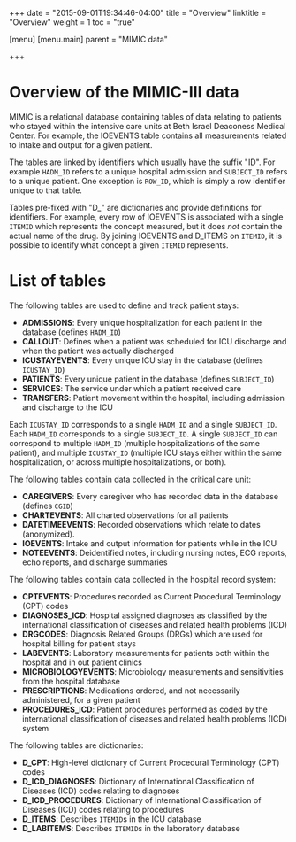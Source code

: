 +++
date = "2015-09-01T19:34:46-04:00"
title = "Overview"
linktitle = "Overview"
weight = 1
toc = "true"

[menu]
  [menu.main]
    parent = "MIMIC data"

+++


# Overview of the MIMIC-III data

MIMIC is a relational database containing tables of data relating to patients who stayed within the intensive care units at Beth Israel Deaconess Medical Center. For example, the IOEVENTS table contains all measurements related to intake and output for a given patient. 

The tables are linked by identifiers which usually have the suffix "ID". For example `HADM_ID` refers to a unique hospital admission and `SUBJECT_ID` refers to a unique patient. One exception is `ROW_ID`, which is simply a row identifier unique to that table.

Tables pre-fixed with "D_" are dictionaries and provide definitions for identifiers. For example, every row of IOEVENTS is associated with a single `ITEMID` which represents the concept measured, but it does *not* contain the actual name of the drug. By joining IOEVENTS and D_ITEMS on `ITEMID`, it is possible to identify what concept a given `ITEMID` represents.

# List of tables

The following tables are used to define and track patient stays:

 - **ADMISSIONS**: Every unique hospitalization for each patient in the database (defines `HADM_ID`)
 - **CALLOUT**: Defines when a patient was scheduled for ICU discharge and when the patient was actually discharged
 - **ICUSTAYEVENTS**: Every unique ICU stay in the database (defines `ICUSTAY_ID`)
 - **PATIENTS**: Every unique patient in the database (defines `SUBJECT_ID`)
 - **SERVICES**: The service under which a patient received care
 - **TRANSFERS**: Patient movement within the hospital, including admission and discharge to the ICU

Each `ICUSTAY_ID` corresponds to a single `HADM_ID` and a single `SUBJECT_ID`. Each `HADM_ID` corresponds to a single `SUBJECT_ID`. A single `SUBJECT_ID` can correspond to multiple `HADM_ID` (multiple hospitalizations of the same patient), and multiple `ICUSTAY_ID` (multiple ICU stays either within the same hospitalization, or across multiple hospitalizations, or both).
 
The following tables contain data collected in the critical care unit:

 - **CAREGIVERS**: Every caregiver who has recorded data in the database (defines `CGID`)
 - **CHARTEVENTS**: All charted observations for all patients
 - **DATETIMEEVENTS**: Recorded observations which relate to dates (anonymized).
 - **IOEVENTS**: Intake and output information for patients while in the ICU
 - **NOTEEVENTS**: Deidentified notes, including nursing notes, ECG reports, echo reports, and discharge summaries

The following tables contain data collected in the hospital record system:

 - **CPTEVENTS**: Procedures recorded as Current Procedural Terminology (CPT) codes
 - **DIAGNOSES_ICD**: Hospital assigned diagnoses as classified by the international classification of diseases and related health problems (ICD)
 - **DRGCODES**: Diagnosis Related Groups (DRGs) which are used for hospital billing for patient stays
 - **LABEVENTS**: Laboratory measurements for patients both within the hospital and in out patient clinics
 - **MICROBIOLOGYEVENTS**: Microbiology measurements and sensitivities from the hospital database
 - **PRESCRIPTIONS**: Medications ordered, and not necessarily administered, for a given patient
 - **PROCEDURES_ICD**: Patient procedures performed as coded by the international classification of diseases and related health problems (ICD) system

The following tables are dictionaries:
 
 - **D_CPT**: High-level dictionary of Current Procedural Terminology (CPT) codes
 - **D_ICD_DIAGNOSES**: Dictionary of International Classification of Diseases (ICD) codes relating to diagnoses
 - **D_ICD_PROCEDURES**: Dictionary of International Classification of Diseases (ICD) codes relating to procedures
 - **D_ITEMS**: Describes `ITEMID`s in the ICU database
 - **D_LABITEMS**: Describes `ITEMID`s in the laboratory database

